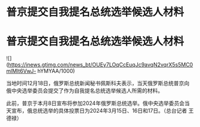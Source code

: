 # 普京提交自我提名总统选举候选人材料

# 普京提交自我提名总统选举候选人材料

![](https://inews.gtimg.com/news_bt/OUEy7LOqCcEuqJc9avqN2vqrX5s5MC0mlMlt6VwJ-
hYMYAA/1000)

当地时间12月18日，俄罗斯总统新闻秘书佩斯科夫表示，当天俄罗斯总统普京向俄中央选举委员会提交了作为自我提名总统选举候选人所需的材料。

此前，普京于本月8日宣布将参加2024年俄罗斯总统选举。俄中央选举委员会当天宣布，俄总统选举的具体投票日为2024年3月15日、16日和17日。（总台记者
王德禄）


